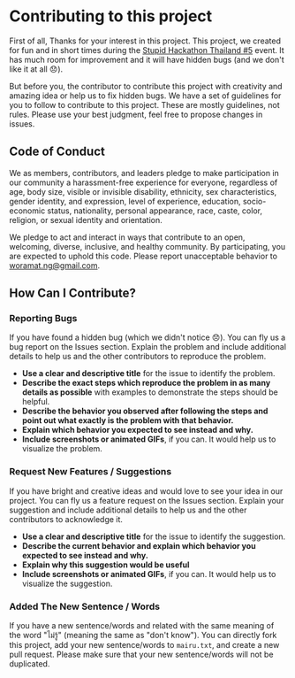 # Contributing to this project

First of all,
Thanks for your interest in this project. This project, we created for fun and in short times during the [Stupid Hackathon Thailand #5](https://stupidhackth.github.io/5/) event.
It has much room for improvement and it will have hidden bugs (and we don't like it at all 😞).

But before you, the contributor to contribute this project with creativity and amazing idea or help us to fix hidden bugs.
We have a set of guidelines for you to follow to contribute to this project. These are mostly guidelines, not rules.
Please use your best judgment, feel free to propose changes in issues.


## Code of Conduct

We as members, contributors, and leaders pledge to make participation in our community a harassment-free experience for everyone, 
regardless of age, body size, visible or invisible disability, ethnicity, sex characteristics, gender identity, and expression, 
level of experience, education, socio-economic status, nationality, personal appearance, race, caste, color, religion, or sexual identity and orientation.

We pledge to act and interact in ways that contribute to an open, welcoming,
diverse, inclusive, and healthy community. By participating, you are expected to uphold this code.
Please report unacceptable behavior to [woramat.ng@gmail.com](mailto:woramat.ng@gmail.com).


## How Can I Contribute?

### Reporting Bugs
If you have found a hidden bug (which we didn't notice 😞). You can fly us a bug report on the Issues section.
Explain the problem and include additional details to help us and the other contributors to reproduce the problem.
- **Use a clear and descriptive title** for the issue to identify the problem.
- **Describe the exact steps which reproduce the problem in as many details as possible** with examples to demonstrate the steps should be helpful.
- **Describe the behavior you observed after following the steps and point out what exactly is the problem with that behavior.**
- **Explain which behavior you expected to see instead and why.**
- **Include screenshots or animated GIFs**, if you can. It would help us to visualize the problem.


### Request New Features / Suggestions
If you have bright and creative ideas and would love to see your idea in our project. You can fly us a feature request on the Issues section.
Explain your suggestion and include additional details to help us and the other contributors to acknowledge it.
- **Use a clear and descriptive title** for the issue to identify the suggestion.
- **Describe the current behavior and explain which behavior you expected to see instead and why.**
- **Explain why this suggestion would be useful**
- **Include screenshots or animated GIFs**, if you can. It would help us to visualize the suggestion.


### Added The New Sentence / Words
If you have a new sentence/words and related with the same meaning of the word "ไม่รู้" (meaning the same as "don't know").
You can directly fork this project, add your new sentence/words to `mairu.txt`, and create a new pull request.
Please make sure that your new sentence/words will not be duplicated.
